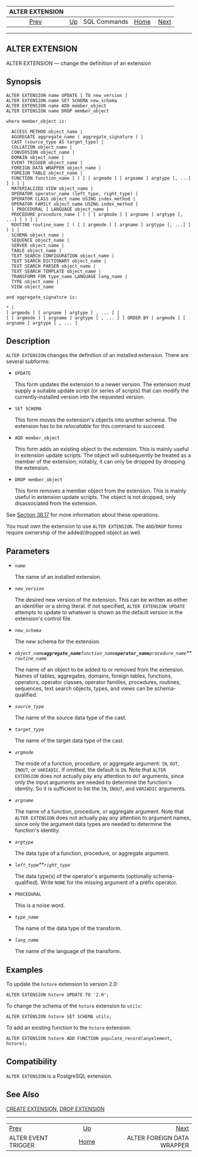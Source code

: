 <!--?xml version="1.0" encoding="UTF-8" standalone="no"?-->

|                      ALTER EXTENSION                      |                                        |              |                                                       |                                                                        |
| :-------------------------------------------------------: | :------------------------------------- | :----------: | ----------------------------------------------------: | ---------------------------------------------------------------------: |
| [Prev](sql-altereventtrigger.html "ALTER EVENT TRIGGER")  | [Up](sql-commands.html "SQL Commands") | SQL Commands | [Home](index.html "PostgreSQL 17devel Documentation") |  [Next](sql-alterforeigndatawrapper.html "ALTER FOREIGN DATA WRAPPER") |

***

[]()

## ALTER EXTENSION

ALTER EXTENSION — change the definition of an extension

## Synopsis

    ALTER EXTENSION name UPDATE [ TO new_version ]
    ALTER EXTENSION name SET SCHEMA new_schema
    ALTER EXTENSION name ADD member_object
    ALTER EXTENSION name DROP member_object

    where member_object is:

      ACCESS METHOD object_name |
      AGGREGATE aggregate_name ( aggregate_signature ) |
      CAST (source_type AS target_type) |
      COLLATION object_name |
      CONVERSION object_name |
      DOMAIN object_name |
      EVENT TRIGGER object_name |
      FOREIGN DATA WRAPPER object_name |
      FOREIGN TABLE object_name |
      FUNCTION function_name [ ( [ [ argmode ] [ argname ] argtype [, ...] ] ) ] |
      MATERIALIZED VIEW object_name |
      OPERATOR operator_name (left_type, right_type) |
      OPERATOR CLASS object_name USING index_method |
      OPERATOR FAMILY object_name USING index_method |
      [ PROCEDURAL ] LANGUAGE object_name |
      PROCEDURE procedure_name [ ( [ [ argmode ] [ argname ] argtype [, ...] ] ) ] |
      ROUTINE routine_name [ ( [ [ argmode ] [ argname ] argtype [, ...] ] ) ] |
      SCHEMA object_name |
      SEQUENCE object_name |
      SERVER object_name |
      TABLE object_name |
      TEXT SEARCH CONFIGURATION object_name |
      TEXT SEARCH DICTIONARY object_name |
      TEXT SEARCH PARSER object_name |
      TEXT SEARCH TEMPLATE object_name |
      TRANSFORM FOR type_name LANGUAGE lang_name |
      TYPE object_name |
      VIEW object_name

    and aggregate_signature is:

    * |
    [ argmode ] [ argname ] argtype [ , ... ] |
    [ [ argmode ] [ argname ] argtype [ , ... ] ] ORDER BY [ argmode ] [ argname ] argtype [ , ... ]

## Description

`ALTER EXTENSION` changes the definition of an installed extension. There are several subforms:

*   `UPDATE`

    This form updates the extension to a newer version. The extension must supply a suitable update script (or series of scripts) that can modify the currently-installed version into the requested version.

*   `SET SCHEMA`

    This form moves the extension's objects into another schema. The extension has to be *relocatable* for this command to succeed.

*   `ADD member_object`

    This form adds an existing object to the extension. This is mainly useful in extension update scripts. The object will subsequently be treated as a member of the extension; notably, it can only be dropped by dropping the extension.

*   `DROP member_object`

    This form removes a member object from the extension. This is mainly useful in extension update scripts. The object is not dropped, only disassociated from the extension.

See [Section 38.17](extend-extensions.html "38.17. Packaging Related Objects into an Extension") for more information about these operations.

You must own the extension to use `ALTER EXTENSION`. The `ADD`/`DROP` forms require ownership of the added/dropped object as well.

## Parameters

*   *`name`*

    The name of an installed extension.

*   *`new_version`*

    The desired new version of the extension. This can be written as either an identifier or a string literal. If not specified, `ALTER EXTENSION UPDATE` attempts to update to whatever is shown as the default version in the extension's control file.

*   *`new_schema`*

    The new schema for the extension.

*   *`object_name`**`aggregate_name`**`function_name`**`operator_name`**`procedure_name`**`routine_name`*

    The name of an object to be added to or removed from the extension. Names of tables, aggregates, domains, foreign tables, functions, operators, operator classes, operator families, procedures, routines, sequences, text search objects, types, and views can be schema-qualified.

*   *`source_type`*

    The name of the source data type of the cast.

*   *`target_type`*

    The name of the target data type of the cast.

*   *`argmode`*

    The mode of a function, procedure, or aggregate argument: `IN`, `OUT`, `INOUT`, or `VARIADIC`. If omitted, the default is `IN`. Note that `ALTER EXTENSION` does not actually pay any attention to `OUT` arguments, since only the input arguments are needed to determine the function's identity. So it is sufficient to list the `IN`, `INOUT`, and `VARIADIC` arguments.

*   *`argname`*

    The name of a function, procedure, or aggregate argument. Note that `ALTER EXTENSION` does not actually pay any attention to argument names, since only the argument data types are needed to determine the function's identity.

*   *`argtype`*

    The data type of a function, procedure, or aggregate argument.

*   *`left_type`**`right_type`*

    The data type(s) of the operator's arguments (optionally schema-qualified). Write `NONE` for the missing argument of a prefix operator.

*   `PROCEDURAL`

    This is a noise word.

*   *`type_name`*

    The name of the data type of the transform.

*   *`lang_name`*

    The name of the language of the transform.

## Examples

To update the `hstore` extension to version 2.0:

    ALTER EXTENSION hstore UPDATE TO '2.0';

To change the schema of the `hstore` extension to `utils`:

    ALTER EXTENSION hstore SET SCHEMA utils;

To add an existing function to the `hstore` extension:

    ALTER EXTENSION hstore ADD FUNCTION populate_record(anyelement, hstore);

## Compatibility

`ALTER EXTENSION` is a PostgreSQL extension.

## See Also

[CREATE EXTENSION](sql-createextension.html "CREATE EXTENSION"), [DROP EXTENSION](sql-dropextension.html "DROP EXTENSION")

***

|                                                           |                                                       |                                                                        |
| :-------------------------------------------------------- | :---------------------------------------------------: | ---------------------------------------------------------------------: |
| [Prev](sql-altereventtrigger.html "ALTER EVENT TRIGGER")  |         [Up](sql-commands.html "SQL Commands")        |  [Next](sql-alterforeigndatawrapper.html "ALTER FOREIGN DATA WRAPPER") |
| ALTER EVENT TRIGGER                                       | [Home](index.html "PostgreSQL 17devel Documentation") |                                             ALTER FOREIGN DATA WRAPPER |
